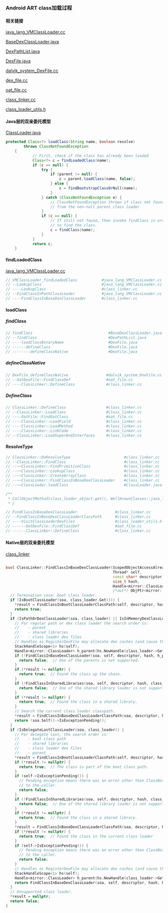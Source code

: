 ###  Android ART class加载过程



#### 相关链接

[java_lang_VMClassLoader.cc](https://android.googlesource.com/platform/art/+/refs/heads/pie-r2-release/runtime/native/java_lang_VMClassLoader.cc)

[BaseDexClassLoader.java](https://android.googlesource.com/platform/libcore/+/master/dalvik/src/main/java/dalvik/system/BaseDexClassLoader.java)

[DexPathList.java](https://android.googlesource.com/platform/libcore/+/master/dalvik/src/main/java/dalvik/system/DexPathList.java)

[DexFile.java](https://android.googlesource.com/platform/libcore/+/master/dalvik/src/main/java/dalvik/system/DexFile.java)

[dalvik_system_DexFile.cc](https://android.googlesource.com/platform/art/+/master/runtime/native/dalvik_system_DexFile.cc)

[dex_file.cc](https://android.googlesource.com/platform/art/+/refs/heads/master/libdexfile/dex/dex_file.cc)

[oat_file.cc](https://android.googlesource.com/platform/art/+/refs/heads/master/runtime/oat_file.cc)

[class_linker.cc](https://android.googlesource.com/platform/art/+/master/runtime/class_linker.cc)

[class_loader_utils.h](https://android.googlesource.com/platform/art/+/master/runtime/class_loader_utils.h)



#### Java层的双亲委托模型

[ClassLoader.java](https://android.googlesource.com/platform/libcore/+/master/ojluni/src/main/java/java/lang/ClassLoader.java)

```java
protected Class<?> loadClass(String name, boolean resolve)
        throws ClassNotFoundException
    {
            // First, check if the class has already been loaded
            Class<?> c = findLoadedClass(name);
            if (c == null) {
                try {
                    if (parent != null) {
                        c = parent.loadClass(name, false);
                    } else {
                        c = findBootstrapClassOrNull(name);
                    }
                } catch (ClassNotFoundException e) {
                    // ClassNotFoundException thrown if class not found
                    // from the non-null parent class loader
                }
                if (c == null) {
                    // If still not found, then invoke findClass in order
                    // to find the class.
                    c = findClass(name);
                }
            }
            return c;
    }
```



#### findLoadedClass

[java_lang_VMClassLoader.cc](https://android.googlesource.com/platform/art/+/refs/heads/pie-r2-release/runtime/native/java_lang_VMClassLoader.cc)

```cpp
// VMClassLoader_findLoadedClass           #java_lang_VMClassLoader.cc
// --LookupClass                           #java_lang_VMClassLoader.cc
// ----LookupClass                         #class_linker.cc
// --FindClassInPathClassLoader            #java_lang_VMClassLoader.cc
// ----FindClassInBaseDexClassLoader       #class_linker.cc
```



#### loadClass

##### findClass

```cpp
// findClass                                  #BaseDexClassLoader.java
// --findClass                                #DexPathList.java
// ----loadClassBinaryName                    #DexFile.java
// ------defineClass                          #DexFile.java
// --------defineClassNative                  #DexFile.java

```
##### defineClassNative

```cpp
// DexFile_defineClassNative                 #dalvik_system_DexFile.cc
// --OatDexFile::FindClassDef                #oat_file.cc
// ----ClassLinker::DefineClass              #class_linker.cc
```
##### DefineClass

```cpp
// ClassLinker::DefineClass                  #class_linker.cc
// --ClassLinker::LoadClass                  #class_linker.cc
// ----OatFile::FindOatClass                 #oat_file.cc
// ----ClassLinker::LoadField                #class_linker.cc
// ----ClassLinker::LoadMethod               #class_linker.cc
// ----ClassLinker::LinkCode                 #class_linker.cc
// --ClassLinker::LoadSuperAndInterfaces     #class_linker.cc
```



#### ResolveType

```cpp
// ClassLinker::DoResolveType                        #class_linker.cc
// --ClassLinker::FindClass                          #class_linker.cc
// --~~ClassLinker::FindPrimitiveClass               #class_linker.cc
// --~~ClassLinker::LookupClass                      #class_linker.cc
// --~~ClassLinker::CreateArrayClass                 #class_linker.cc
// --~~ClassLinker::FindClassInBaseDexClassLoader    #class_linker.cc
// --~~ClassLoader.loadClass                         #ClassLoader.java

/**
 * CallObjectMethod(class_loader_object.get(), WellKnownClasses::java_lang_ClassLoader_loadClass, class_name_object.get())
 * /
```

```cpp
// FindClassInBaseDexClassLoader                 #class_linker.cc
// --FindClassInBaseDexClassLoaderClassPath      #class_linker.cc
// ----VisitClassLoaderDexFiles                  #class_loader_utils.h
// ------OatDexFile::FindClassDef                #oat_file.cc
// ------ClassLinker::DefineClass                #class_linker.cc
```



#### Native层的双亲委托模型

[class_linker](https://android.googlesource.com/platform/art/+/master/runtime/class_linker.cc)

```cpp

bool ClassLinker::FindClassInBaseDexClassLoader(ScopedObjectAccessAlreadyRunnable& soa,
                                                Thread* self,
                                                const char* descriptor,
                                                size_t hash,
                                                Handle<mirror::ClassLoader> class_loader,
                                                /*out*/ ObjPtr<mirror::Class>* result) {
  // Termination case: boot class loader.
  if (IsBootClassLoader(soa, class_loader.Get())) {
    *result = FindClassInBootClassLoaderClassPath(self, descriptor, hash);
    return true;
  }
  if (IsPathOrDexClassLoader(soa, class_loader) || IsInMemoryDexClassLoader(soa, class_loader)) {
    // For regular path or dex class loader the search order is:
    //    - parent
    //    - shared libraries
    //    - class loader dex files
    // Handles as RegisterDexFile may allocate dex caches (and cause thread suspension).
    StackHandleScope<1> hs(self);
    Handle<mirror::ClassLoader> h_parent(hs.NewHandle(class_loader->GetParent()));
    if (!FindClassInBaseDexClassLoader(soa, self, descriptor, hash, h_parent, result)) {
      return false;  // One of the parents is not supported.
    }
    if (*result != nullptr) {
      return true;  // Found the class up the chain.
    }
    if (!FindClassInSharedLibraries(soa, self, descriptor, hash, class_loader, result)) {
      return false;  // One of the shared library loader is not supported.
    }
    if (*result != nullptr) {
      return true;  // Found the class in a shared library.
    }
    // Search the current class loader classpath.
    *result = FindClassInBaseDexClassLoaderClassPath(soa, descriptor, hash, class_loader);
    return !soa.Self()->IsExceptionPending();
  }
  if (IsDelegateLastClassLoader(soa, class_loader)) {
    // For delegate last, the search order is:
    //    - boot class path
    //    - shared libraries
    //    - class loader dex files
    //    - parent
    *result = FindClassInBootClassLoaderClassPath(self, descriptor, hash);
    if (*result != nullptr) {
      return true;  // The class is part of the boot class path.
    }
    if (self->IsExceptionPending()) {
      // Pending exception means there was an error other than ClassNotFound that must be returned
      // to the caller.
      return false;
    }
    if (!FindClassInSharedLibraries(soa, self, descriptor, hash, class_loader, result)) {
      return false;  // One of the shared library loader is not supported.
    }
    if (*result != nullptr) {
      return true;  // Found the class in a shared library.
    }
    *result = FindClassInBaseDexClassLoaderClassPath(soa, descriptor, hash, class_loader);
    if (*result != nullptr) {
      return true;  // Found the class in the current class loader
    }
    if (self->IsExceptionPending()) {
      // Pending exception means there was an error other than ClassNotFound that must be returned
      // to the caller.
      return false;
    }
    // Handles as RegisterDexFile may allocate dex caches (and cause thread suspension).
    StackHandleScope<1> hs(self);
    Handle<mirror::ClassLoader> h_parent(hs.NewHandle(class_loader->GetParent()));
    return FindClassInBaseDexClassLoader(soa, self, descriptor, hash, h_parent, result);
  }
  // Unsupported class loader.
  *result = nullptr;
  return false;
}
```




